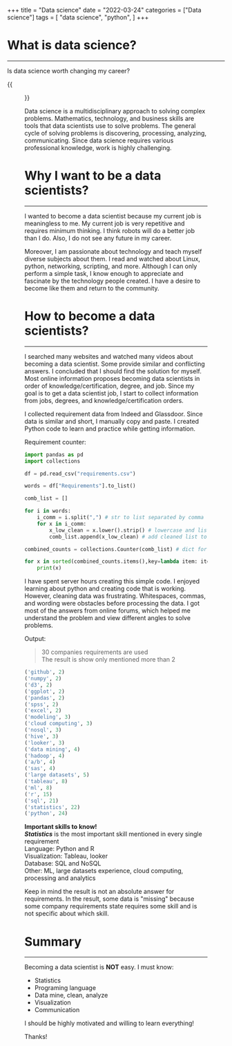 +++
title = "Data science"
date = "2022-03-24"
categories = ["Data science"]
tags = [
    "data science", 
    "python",
]
+++


# What is data science?
---

Is data science worth changing my career? <!--more-->

<!---
![Pomeranian working on an iPad](https://source.unsplash.com/gySMaocSdqs/ "Pomeranian working on an iPad")
--->

{{<figure src="https://source.unsplash.com/gySMaocSdqs/" alt="Pomeranian working on an iPad" caption="Photo by [Conner Denessen](https://unsplash.com/@wanderingconner) on Unsplash">}}

Data science is a multidisciplinary approach to solving complex problems. Mathematics, technology, and business skills are tools that data scientists use to solve problems. 
The general cycle of solving problems is discovering, processing, analyzing, communicating. Since data science requires various professional knowledge, work is highly challenging.


# Why I want to be a data scientists?
---

I wanted to become a data scientist because my current job is meaningless to me. My current job is very repetitive and requires minimum thinking. I think robots will do a better job than I do. Also, I do not see any future in my career.

Moreover, I am passionate about technology and teach myself diverse subjects about them. I read and watched about Linux, python, networking, scripting, and more. Although I can only perform a simple task, I know enough to appreciate and fascinate by the technology people created. I have a desire to become like them and return to the community.


# How to become a data scientists?
---

I searched many websites and watched many videos about becoming a data scientist. Some provide similar and conflicting answers. I concluded that I should find the solution for myself. Most online information proposes becoming data scientists in order of knowledge/certification, degree, and job. Since my goal is to get a data scientist job, I start to collect information from jobs, degrees, and knowledge/certification orders.

I collected requirement data from Indeed and Glassdoor. Since data is similar and short, I manually copy and paste.
I created Python code to learn and practice while getting information.

Requirement counter:

```python
import pandas as pd
import collections

df = pd.read_csv("requirements.csv")

words = df["Requirements"].to_list()

comb_list = []

for i in words:
    i_comm = i.split(",") # str to list separated by comma
    for x in i_comm:
        x_low_clean = x.lower().strip() # lowercase and listed
        comb_list.append(x_low_clean) # add cleaned list to comb_list

combined_counts = collections.Counter(comb_list) # dict for counting hashable objects

for x in sorted(combined_counts.items(),key=lambda item: item[1]): # sorting dict
    print(x)
```

I have spent server hours creating this simple code. I enjoyed learning about python and creating code that is working. However, cleaning data was frustrating. Whitespaces, commas, and wording were obstacles before processing the data. I got most of the answers from online forums, which helped me understand the problem and view different angles to solve problems.

Output:
> 30 companies requirements are used  
> The result is show only mentioned more than 2

```python
('github', 2)
('numpy', 2)
('d3', 2)
('ggplot', 2)
('pandas', 2)
('spss', 2)
('excel', 2)
('modeling', 3)
('cloud computing', 3)
('nosql', 3)
('hive', 3)
('looker', 3)
('data mining', 4)
('hadoop', 4)
('a/b', 4)
('sas', 4)
('large datasets', 5)
('tableau', 8)
('ml', 8)
('r', 15)
('sql', 21)
('statistics', 22)
('python', 24)
```

**Important skills to know!**  
***Statistics***  is the most important skill mentioned in every single requirement  
Language: Python and R  
Visualization: Tableau, looker  
Database: SQL and NoSQL  
Other: ML, large datasets experience, cloud computing, processing and analytics

Keep in mind the result is not an absolute answer for requirements.  In the result, some data is "missing" because some company requirements state requires some skill and is not specific about which skill.

# Summary
---
Becoming a data scientist is **NOT** easy.
I must know:
- Statistics
- Programing language
- Data mine, clean, analyze
- Visualization
- Communication

I should be highly motivated and willing to learn everything! 

Thanks!